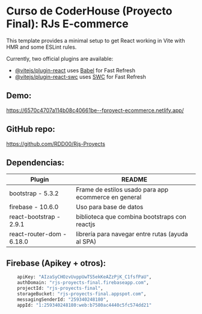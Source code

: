 # Curso de CoderHouse (Proyecto Final): RJs E-commerce

This template provides a minimal setup to get React working in Vite with HMR and some ESLint rules.

Currently, two official plugins are available:

- [@vitejs/plugin-react](https://github.com/vitejs/vite-plugin-react/blob/main/packages/plugin-react/README.md) uses [Babel](https://babeljs.io/) for Fast Refresh
- [@vitejs/plugin-react-swc](https://github.com/vitejs/vite-plugin-react-swc) uses [SWC](https://swc.rs/) for Fast Refresh

## Demo:
https://6570c4707a114b08c40661be--fproyect-ecommerce.netlify.app/

## GitHub repo: 
https://github.com/RDD00/Rjs-Proyects

## Dependencias:
| Plugin | README |
| ------ | ------ |
| bootstrap - 5.3.2 | Frame de estilos usado para app ecommerce en general |
| firebase - 10.6.0 | Uso para base de datos |
| react-bootstrap - 2.9.1 | biblioteca que combina bootstraps con reactjs |
| react-router-dom - 6.18.0 | librería para navegar entre rutas (ayuda al SPA) |

## Firebase (Apikey + otros):
```sh
    apiKey: "AIzaSyCHOzvUvppUwTS5ekKeAZzPjK_C1fsfPaU",
    authDomain: "rjs-proyects-final.firebaseapp.com",
    projectId: "rjs-proyects-final",
    storageBucket: "rjs-proyects-final.appspot.com",
    messagingSenderId: "259340248180",
    appId: "1:259340248180:web:b7580ac4440c5fc574dd21"
```
